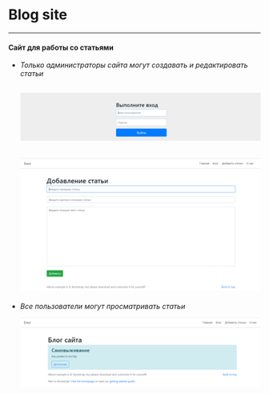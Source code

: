 # Blog site  
------------  
#### Сайт для работы со статьями  

- *Только администраторы сайта могут создавать и редактировать статьи*  

  ![Вход на сайт](screenshots/login_blog.png) 
  ----------
  ![Добавление статьи](screenshots/add_blog.png)  
  ----------

- *Все пользователи могут просматривать статьи*  
  
  ![Просмот статей](screenshots/news_blog.png)




